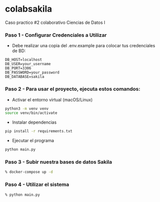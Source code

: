 # colabsakila
Caso practico #2 colaborativo Ciencias de Datos I


### Paso 1 - Configurar Credenciales a Utilizar

- Debe realizar una copia del .env.example para colocar tus credenciales de BD:
```env
DB_HOST=localhost
DB_USER=your_username
DB_PORT=3306
DB_PASSWORD=your_password
DB_DATABASE=sakila
```

### Paso 2 - Para usar el proyecto, ejecuta estos comandos:

- Activar el entorno virtual (macOS/Linux)
```bash
python3 -m venv venv
source venv/bin/activate
```

- Instalar dependencias
```bash
pip install -r requirements.txt
```

- Ejecutar el programa
```bash
python main.py
```

### Paso 3 - Subir nuestra bases de datos Sakila

```bash
% docker-compose up -d
```


### Paso 4 - Utilizar el sistema

```bash
% python main.py
```